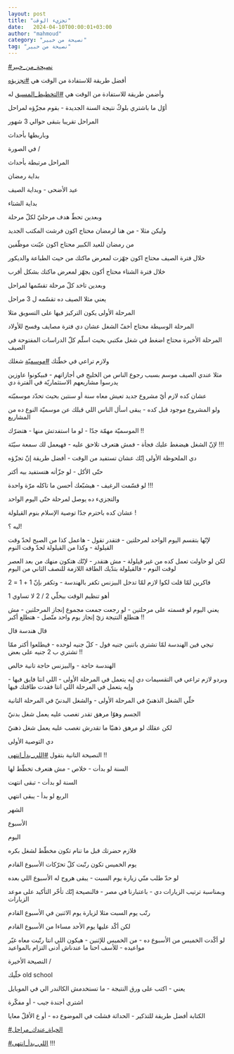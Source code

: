 ```yaml
---
layout: post
title: "تجزيء الوقت"
date:   2024-04-10T00:00:01+03:00
author: "mahmoud"
category: "نصيحة من خبير"
tag: "نصيحة من خبير"
---
```



[<u>\#نصيحة\_من\_خبير</u>](https://www.facebook.com/hashtag/%D9%86%D8%B5%D9%8A%D8%AD%D8%A9_%D9%85%D9%86_%D8%AE%D8%A8%D9%8A%D8%B1?__eep__=6&__cft__%5b0%5d=AZXZ16HVHr3Vhujja5pUxdysxC5LVWYwus2j5m69qaR5z_jH0APrdq18P7CmN-Cp4i8HGI7g5xr-SJDPF1betxzg-2pGReq0Jqaxmy-sQSAAWVH1eTQMYh6voeiDUugly_gmtaD4jbAdOWNVjPtxg1_7S9g29VorNTL-FUnYAQv3euvKjRWY16V7wXlkWAJwEfo&__tn__=*NK-R)




أفضل طريقة للاستفادة من الوقت هي
[<u>\#تجزيؤه</u>](https://www.facebook.com/hashtag/%D8%AA%D8%AC%D8%B2%D9%8A%D8%A4%D9%87?__eep__=6&__cft__%5b0%5d=AZXZ16HVHr3Vhujja5pUxdysxC5LVWYwus2j5m69qaR5z_jH0APrdq18P7CmN-Cp4i8HGI7g5xr-SJDPF1betxzg-2pGReq0Jqaxmy-sQSAAWVH1eTQMYh6voeiDUugly_gmtaD4jbAdOWNVjPtxg1_7S9g29VorNTL-FUnYAQv3euvKjRWY16V7wXlkWAJwEfo&__tn__=*NK-R)

وأضمن طريقة للاستفادة من الوقت هي
[<u>\#التخطيط\_المسبق</u>](https://www.facebook.com/hashtag/%D8%A7%D9%84%D8%AA%D8%AE%D8%B7%D9%8A%D8%B7_%D8%A7%D9%84%D9%85%D8%B3%D8%A8%D9%82?__eep__=6&__cft__%5b0%5d=AZXZ16HVHr3Vhujja5pUxdysxC5LVWYwus2j5m69qaR5z_jH0APrdq18P7CmN-Cp4i8HGI7g5xr-SJDPF1betxzg-2pGReq0Jqaxmy-sQSAAWVH1eTQMYh6voeiDUugly_gmtaD4jbAdOWNVjPtxg1_7S9g29VorNTL-FUnYAQv3euvKjRWY16V7wXlkWAJwEfo&__tn__=*NK-R)
له




أوّل ما باشتري بلوكّ نتيجة السنة الجديدة - بقوم مجزّؤه
لمراحل

المراحل تقريبا بتبقى حوالي 3 شهور

وباربطها بأحداث




في الصورة /

المراحل مرتبطة بأحداث

بداية رمضان

عيد الأضحى - وبداية الصيف

بداية الشتاء




وبعدين تحطّ هدف مرحليّ لكلّ مرحلة




وليكن مثلا - من هنا لرمضان محتاج اكون فرشت المكتب
الجديد

من رمضان للعيد الكبير محتاج اكون عيّنت موظّفين

خلال فترة الصيف محتاج اكون جهّزت لمعرض ماكتك من حيث
الطباعة والديكور

خلال فترة الشتاء محتاج أكون بجهّز لمعرض ماكتك بشكل
أقرب




وبعدين تاخد كلّ مرحلة تقسّمها لمراحل




يعني مثلا الصيف ده تقسّمه ل 3 مراحل

المرحلة الأولى يكون التركيز فيها على التسويق مثلا

المرحلة الوسيطة محتاج أخفّ الشغل عشان دي فترة مصايف وفسح
للأولاد

المرحلة الأخيرة محتاج اضغط في شغل مكتبي بحيث اسلّم كلّ
الدراسات المفتوحة في الصيف




ولازم تراعي في خطّتك
[<u>\#موسميّة</u>](https://www.facebook.com/hashtag/%D9%85%D9%88%D8%B3%D9%85%D9%8A%D9%91%D8%A9?__eep__=6&__cft__%5b0%5d=AZXZ16HVHr3Vhujja5pUxdysxC5LVWYwus2j5m69qaR5z_jH0APrdq18P7CmN-Cp4i8HGI7g5xr-SJDPF1betxzg-2pGReq0Jqaxmy-sQSAAWVH1eTQMYh6voeiDUugly_gmtaD4jbAdOWNVjPtxg1_7S9g29VorNTL-FUnYAQv3euvKjRWY16V7wXlkWAJwEfo&__tn__=*NK-R)
شغلك

مثلا عندي الصيف موسم بسبب رجوع الناس من الخليج في
أجازاتهم - فبيكونوا عاوزين يدرسوا مشاريعهم الاستثماريّة في الفترة
دي




عشان كده لازم أيّ مشروع جديد تعيش معاه سنة أو سنتين بحيث
تحدّد موسميّته

ولو المشروع موجود قبل كده - يبقى اسأل الناس اللي قبلك عن
موسميّة النوع ده من المشاريع




الموسميّة مهمّة جدّا - لو ما استفدتش منها - هتضرّك !!

لإنّ الشغل هيضغط عليك فجأة - فمش هتعرف تلاحق عليه -
فهيعمل لك سمعة سيّئة !!!




دي الملحوظة الأولى إنّك عشان تستفيد من الوقت - أفضل طريقة
إنّ تجزّؤه

حتّى الأكل - لو جزّأته هتستفيد بيه أكتر

لو قسّمت الرغيف - هيشبّعك أحسن ما تاكله مرّة واحدة
!!!




والتجزيء ده يوصل لمرحلة حتّى اليوم الواحد

عشان كده باحترم جدّا توصية الإسلام بنوم القيلولة !




ليه ؟!

لإنّها بتقسم اليوم الواحد لمرحلتين - فتقدر تقول - هاعمل
كذا من الصبح لحدّ وقت القيلولة - وكذا من القيلولة لحدّ وقت النوم




لكن لو حاولت تعمل كده من غير قيلولة - مش هتقدر - لإنّك
هتكون منهك من بعد العصر لوقت النوم - فالقيلولة بتدّيك الطاقة اللازمة
للنصف الثاني من اليوم




فاكرين لمّا قلت لكوا لازم لمّا تدخل البيزنس تكفر
بالهندسة - وتكفر بإنّ 1 + 1 = 2

أهو تنظيم الوقت بيخلّي 2 / 2 لا تساوي 1




يعني اليوم لو قسمته على مرحلتين - لو رجعت جمعت مجموع
إنجاز المرحلتين - مش هتطلع النتيجة زيّ إنجاز يوم واحد متّصل - هتطلع
أكبر !!

قال هندسة قال

تيجي فين الهندسة لمّا تشتري باتنين جنيه فول - كلّ جنيه
لوحده - فيطلعوا أكتر ممّا تشتري ب 2 جنيه على بعض !!

الهندسة حاجة - والبيزنس حاجة تانية خالص




وبردو لازم تراعي في التقسيمات دي إيه يتعمل في المرحلة
الأولى - اللي انتا فايق فيها - وإيه يتعمل في المرحلة اللي انتا فقدت
طاقتك فيها




خلّي الشغل الذهنيّ في المرحلة الأولى - والشغل البدنيّ في
المرحلة التانية

الجسم وهوّا مرهق تقدر تغصب عليه يعمل شغل بدنيّ

لكن عقلك لو مرهق ذهنيّا ما تقدرش تغصب عليه يعمل شغل
ذهنيّ




دي التوصية الأولى




النصيحة التانية بتقول
[<u>\#اللي\_بدأ\_انتهى</u>](https://www.facebook.com/hashtag/%D8%A7%D9%84%D9%84%D9%8A_%D8%A8%D8%AF%D8%A3_%D8%A7%D9%86%D8%AA%D9%87%D9%89?__eep__=6&__cft__%5b0%5d=AZXZ16HVHr3Vhujja5pUxdysxC5LVWYwus2j5m69qaR5z_jH0APrdq18P7CmN-Cp4i8HGI7g5xr-SJDPF1betxzg-2pGReq0Jqaxmy-sQSAAWVH1eTQMYh6voeiDUugly_gmtaD4jbAdOWNVjPtxg1_7S9g29VorNTL-FUnYAQv3euvKjRWY16V7wXlkWAJwEfo&__tn__=*NK-R)
!!




السنة لو بدأت - خلاص - مش هتعرف تخطّط لها

السنة لو بدأت - تبقى انتهت




الربع لو بدأ - يبقى انتهي

الشهر

الأسبوع

اليوم




فلازم حضرتك قبل ما تنام تكون مخطّط لشغل بكره

يوم الخميس تكون رتّبت كلّ تحرّكات الأسبوع القادم




لو حدّ طلب منّي زيارة يوم السبت - يبقى هروح له الأسبوع
اللي بعده




وبمناسبة ترتيب الزيارات دي - باعتبارنا في مصر - فالنصيحة
إنّك تأخّر التأكيد على موعد الزيارات

رتّب يوم السبت مثلا لزيارة يوم الاثنين في الأسبوع
القادم

لكن أكّد عليها يوم الأحد مساءا من الأسبوع القادم




لو أكّدت الخميس من الأسبوع ده - من الخميس للإثنين - هيكون
اللي انتا رتّبت معاه غيّر مواعيده - للأسف احنا ما عندناش أدنى التزام
بالمواعيد




النصيحة الأخيرة /




خلّيك old school




يعني - اكتب على ورق النتيجة - ما تستخدمش الكالندر الي في
الموبايل

اشتري أجندة جيب - أو مفكّرة

الكتابة أفضل طريقة للتذكير - الحداثة فشلت في الموضوع
ده - أو ع الأقلّ معايا




[<u>\#الحياة\_عندك\_مراحل</u>](https://www.facebook.com/hashtag/%D8%A7%D9%84%D8%AD%D9%8A%D8%A7%D8%A9_%D8%B9%D9%86%D8%AF%D9%83_%D9%85%D8%B1%D8%A7%D8%AD%D9%84?__eep__=6&__cft__%5b0%5d=AZXZ16HVHr3Vhujja5pUxdysxC5LVWYwus2j5m69qaR5z_jH0APrdq18P7CmN-Cp4i8HGI7g5xr-SJDPF1betxzg-2pGReq0Jqaxmy-sQSAAWVH1eTQMYh6voeiDUugly_gmtaD4jbAdOWNVjPtxg1_7S9g29VorNTL-FUnYAQv3euvKjRWY16V7wXlkWAJwEfo&__tn__=*NK-R)

[<u>\#اللي\_بدأ\_انتهى</u>](https://www.facebook.com/hashtag/%D8%A7%D9%84%D9%84%D9%8A_%D8%A8%D8%AF%D8%A3_%D8%A7%D9%86%D8%AA%D9%87%D9%89?__eep__=6&__cft__%5b0%5d=AZXZ16HVHr3Vhujja5pUxdysxC5LVWYwus2j5m69qaR5z_jH0APrdq18P7CmN-Cp4i8HGI7g5xr-SJDPF1betxzg-2pGReq0Jqaxmy-sQSAAWVH1eTQMYh6voeiDUugly_gmtaD4jbAdOWNVjPtxg1_7S9g29VorNTL-FUnYAQv3euvKjRWY16V7wXlkWAJwEfo&__tn__=*NK-R)
!!!
